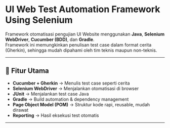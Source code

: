 # UI Web Test Automation Framework Using Selenium

Framework otomatisasi pengujian UI Website menggunakan **Java**, **Selenium WebDriver**, **Cucumber (BDD)**, dan **Gradle**.  
Framework ini memungkinkan penulisan test case dalam format cerita (Gherkin), sehingga mudah dipahami oleh tim teknis maupun non-teknis.  

---

## 🚀 Fitur Utama
- **Cucumber + Gherkin** → Menulis test case seperti cerita  
- **Selenium WebDriver** → Menjalankan otomatisasi di browser  
- **JUnit** → Menjalankan test case Java  
- **Gradle** → Build automation & dependency management  
- **Page Object Model (POM)** → Struktur kode rapi, reusable, mudah dirawat  
- **Reporting** → Hasil eksekusi test otomatis  

---
